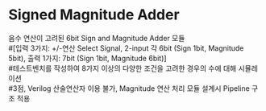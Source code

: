 # Signed Magnitude Adder
음수 연산이 고려된 6bit Sign and Magnitude Adder 모듈  
#[입력 3가지: +/-연산 Select Signal, 2-input 각 6bit (Sign 1bit, Magnitude 5bit), 출력 1가지: 7bit (Sign 1bit, Magnitude 6bit)]  
#테스트벤치를 작성하여 8가지 이상의 다양한 조건을 고려한 경우의 수에 대해 시뮬레이션    
#3점, Verilog 산술연산자 이용 불가, Magnitude 연산 처리 모듈 설계시 Pipeline 구조 적용  

